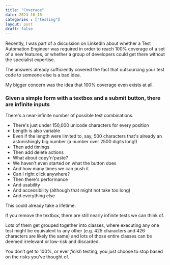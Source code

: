 ```yaml
---
title: "Coverage"
date: 2023-10-10
categories : ["testing"]
layout: post
draft: false
---
```


Recently, I was part of a discussion on LinkedIn about whether a Test Automation Engineer was required in order to reach 100% coverage of a set of a new features, or whether a group of developers could get there without the specialist expertise.

The answers already sufficiently covered the fact that outsourcing your test code to someone else is a bad idea.

My bigger concern was the idea that 100% coverage even exists at all.

### Given a simple form with a textbox and a submit button, there are infinite inputs

There's a near-infinite number of possible test combinations.

* There's just under 150,000 unicode characters for every position
* Length is also variable
* Even if the length were limited to, say, 500 characters that's already an astonishingly big number (a number over 2500 digits long!)
* Then add timings
* Then add delete actions
* What about copy'n'paste?
* We haven't even started on what the button does
* And how many times we can push it
* Can I right click anywhere?
* Then there's performance
* And usability
* And accessibility (although that might not take too long)
* And everything else

This could already take a lifetime.

If you remove the textbox, there are still nearly infinite tests we can think of.

Lots of them get grouped together into classes, where executing any one test might be equivalent to any other (e.g. 425 characters and 426 characters are likely the same) and lots of those entire classes can be deemed irrelevant or low-risk and discarded.

You don’t get to 100%, or ever _finish_ testing, you just choose to stop based on the risks you’ve thought of.
